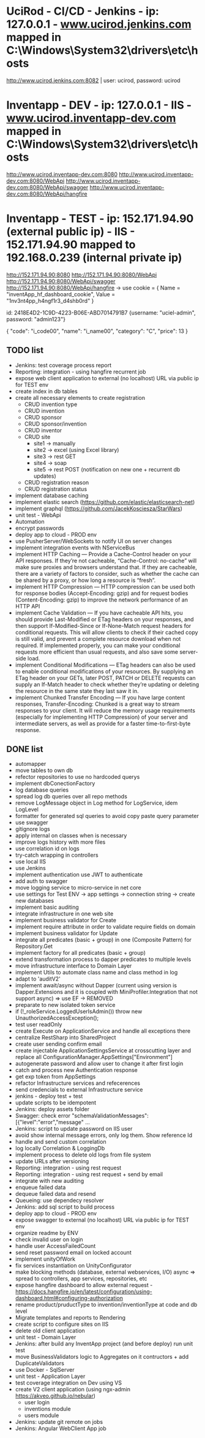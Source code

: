 # UciRod - CI/CD - Jenkins  - ip: 127.0.0.1 - www.ucirod.jenkins.com mapped in C:\Windows\System32\drivers\etc\hosts
http://www.ucirod.jenkins.com:8082 | user: ucirod, password: ucirod

# Inventapp - DEV - ip: 127.0.0.1 - IIS - www.ucirod.inventapp-dev.com mapped in C:\Windows\System32\drivers\etc\hosts
http://www.ucirod.inventapp-dev.com:8080
http://www.ucirod.inventapp-dev.com:8080/WebApi
http://www.ucirod.inventapp-dev.com:8080/WebApi/swagger
http://www.ucirod.inventapp-dev.com:8080/WebApi/hangfire

# Inventapp - TEST - ip: 152.171.94.90 (external public ip) - IIS - 152.171.94.90 mapped to 192.168.0.239 (internal private ip)
http://152.171.94.90:8080
http://152.171.94.90:8080/WebApi
http://152.171.94.90:8080/WebApi/swagger
http://152.171.94.90:8080/WebApi/hangfire -> use cookie = { Name = "inventApp_hf_dashboard_cookie", Value = "1nv3nt4pp_h4ngf1r3_d4shb0rd" }

id: 2418E4D2-1C9D-4223-B06E-ABD7014791B7
{username: "uciel-admin", password: "admin123"}

{
  "code": "i_code00",
  "name": "i_name00",
  "category": "C",
  "price": 13
}

## TODO list
* Jenkins: test coverage process report
* Reporting: integration - using hangfire recurrent job
* expose web client application to external (no localhost) URL via public ip for TEST env
* create index in db tables
* create all necessary elements to create registration
  * CRUD invention type
  * CRUD invention
  * CRUD sponsor
  * CRUD sponsor/invention
  * CRUD inventor
  * CRUD site 
    * site1 -> manually
    * site2 -> excel (using Excel library)
    * site3 -> rest GET
    * site4 -> soap
    * site5 -> rest POST (notification on new one + recurrent db updates)
  * CRUD registration reason
  * CRUD registration status
* implement database caching
* implement elastic search (https://github.com/elastic/elasticsearch-net)
* implement graphql (https://github.com/JacekKosciesza/StarWars)
* unit test - WebApi
* Automation
* encrypt passwords
* deploy app to cloud - PROD env
* use PusherServer/WebSockets to notify UI on server changes
* implement integration events with NServiceBus
* implement HTTP Caching — Provide a Cache-Control header on your API responses. If they’re not cacheable, “Cache-Control: no-cache” will make sure proxies and browsers understand that. If they are cacheable, there are a variety of factors to consider, such as whether the cache can be shared by a proxy, or how long a resource is “fresh”.
* implement HTTP Compression — HTTP compression can be used both for response bodies (Accept-Encoding: gzip) and for request bodies (Content-Encoding: gzip) to improve the network performance of an HTTP API
* implement Cache Validation — If you have cacheable API hits, you should provide Last-Modified or ETag headers on your responses, and then support If-Modified-Since or If-None-Match request headers for conditional requests. This will allow clients to check if their cached copy is still valid, and prevent a complete resource download when not required. If implemented properly, you can make your conditional requests more efficient than usual requests, and also save some server-side load.
* implement Conditional Modifications — ETag headers can also be used to enable conditional modifications of your resources. By supplying an ETag header on your GETs, later POST, PATCH or DELETE requests can supply an If-Match header to check whether they’re updating or deleting the resource in the same state they last saw it in.
* implement Chunked Transfer Encoding — If you have large content responses, Transfer-Encoding: Chunked is a great way to stream responses to your client. It will reduce the memory usage requirements (especially for implementing HTTP Compression) of your server and intermediate servers, as well as provide for a faster time-to-first-byte response.

## DONE list
* automapper
* move tables to own db
* refector repositories to use no hardcoded querys
* implement dbConectionFactory 
* log database queries
* spread log db queries over all repo methods
* remove LogMessage object in Log method for LogService, idem LogLevel
* formatter for generated sql queries to avoid copy paste query parameter
* use swagger
* gitignore logs
* apply internal on classes when is necessary
* improve logs history with more files
* use correlation id on logs
* try-catch wrapping in controllers
* use local IIS
* use Jenkins
* implement authentication use JWT to authenticate
* add auth to swagger
* move logging service to micro-service in net core
* use settings for Test ENV
    -> app settings
    -> connection string
        -> create new databases
* implement basic auditing
* integrate infrastructure in one web site
* implement business validator for Create
* implement require attribute in order to validate require fields on domain
* implement business validator for Update
* integrate all predicates (basic + group) in one (Composite Pattern) for Repository.Get
* implement factory for all predicates (basic + group)
* extend transformation process to dapper predicates to multiple levels
* move infrastructure interface to Domain Layer
* implement Utils to automate class name and class method in log
* adapt to 'auditV2'
* implement await/async without Dapper (current using version is Dapper.Extensions and it is coupled with MiniProfiler.Integration that not support async) => use EF -> REMOVED
* preparate to new isolated token service
* if (!_roleService.LoggedUserIsAdmin()) throw new UnauthorizedAccessException();
* test user readOnly
* create Execute on ApplicationService and handle all exceptions there
* centralize RestSharp into SharedProject
* create user sending confirm email
* create injectable ApplicationSettingsService at crosscutting layer and replace all ConfigurationManager.AppSettings["Environment"]
* autogenerate password and allow user to change it after first login
* catch and process new Authentication response
* get exp token from AppSettings
* refactor Infrastructure services and refecerences
* send credencials to external Infrastructure service
* jenkins - deploy test + test
* update scripts to be idempotent
* Jenkins: deploy assets folder
* Swagger: check error "schemaValidationMessages":[{"level":"error","message" ...
* Jenkins: script to update password on IIS user
* avoid show internal message errors, only log them. Show reference Id
* handle and send custom correlation
* log locally Correlation & LoggingDb
* implement process to delete old logs from file system
* update URLs after versioning
* Reporting: integration - using rest request
* Reporting: integration - using rest request + send by email
* integrate with new auditing
* enqueue failed data
* dequeue failed data and resend
* Queueing: use dependecy resolver
* Jenkins: add sql script to build process
* deploy app to cloud - PROD env
* expose swagger to external (no localhost) URL via public ip for TEST env
* organize readme by ENV
* check invalid user on login
* handle user AccessFailedCount
* send reset password email on locked account
* implement unityOfWork
* fix services instantiation on UnityConfigurator
* make blocking methods (database, external webservices, I/O) async => spread to controllers, app services, repositories, etc
* expose hangfire dashboard to allow external request - https://docs.hangfire.io/en/latest/configuration/using-dashboard.html#configuring-authorization
* rename product/pruductType to invention/inventionType at code and db level
* Migrate templates and reports to Rendering
* create script to configure sites on IIS
* delete old client application
* unit test - Domain Layer
* Jenkins: after build any InventApp project (and before deploy) run unit test
* move BusinessValidators logic to Aggregates on it contructors + add DuplicateValidators
* use Docker - SqlServer
* unit test - Application Layer
* test coverage integration on Dev using VS
* create V2 client application (using ngx-admin https://akveo.github.io/nebular)
  * user login
  * inventions module
  * users module
* Jenkins: update git remote on jobs
* Jenkins: Angular WebClient App job